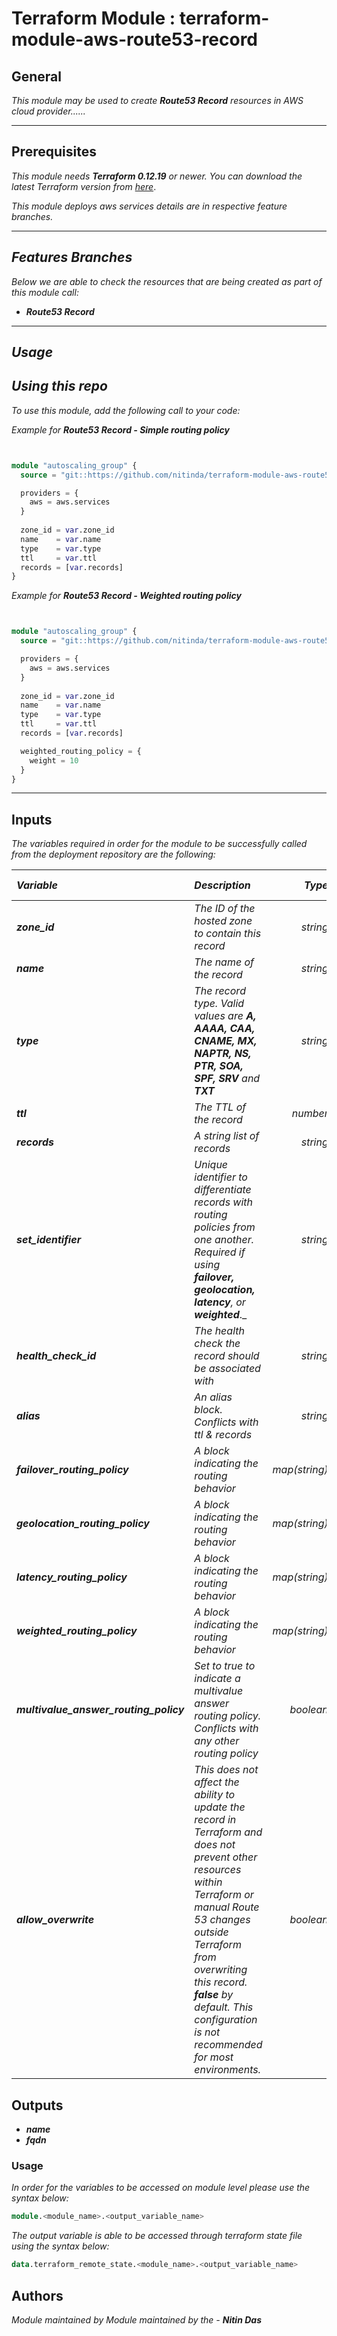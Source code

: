 # Terraform Module : terraform-module-aws-route53-record


## General

_This module may be used to create_ **_Route53 Record_** _resources in AWS cloud provider......_



---


## Prerequisites

_This module needs_ **_Terraform 0.12.19_** _or newer._
_You can download the latest Terraform version from_ [_here_](https://www.terraform.io/downloads.html).

_This module deploys aws services details are in respective feature branches._



---


## _Features Branches_

_Below we are able to check the resources that are being created as part of this module call:_

* **_Route53 Record_**


---

## _Usage_

## _Using this repo_

_To use this module, add the following call to your code:_

_Example for_ **_Route53 Record - Simple routing policy_**

```tf


module "autoscaling_group" {
  source = "git::https://github.com/nitinda/terraform-module-aws-route53-zone.git?ref=master"

  providers = {
    aws = aws.services
  }
  
  zone_id = var.zone_id
  name    = var.name
  type    = var.type
  ttl     = var.ttl
  records = [var.records]
}


```

_Example for_ **_Route53 Record - Weighted routing policy_**

```tf


module "autoscaling_group" {
  source = "git::https://github.com/nitinda/terraform-module-aws-route53-zone.git?ref=master"

  providers = {
    aws = aws.services
  }
  
  zone_id = var.zone_id
  name    = var.name
  type    = var.type
  ttl     = var.ttl
  records = [var.records]

  weighted_routing_policy = {
    weight = 10
  }
}


```


---

## Inputs

_The variables required in order for the module to be successfully called from the deployment repository are the following:_


|**_Variable_** | **_Description_** | **_Type_** | **_Argument Status_** | **_Default Value_** |
|:----|:----|-----:|:---:|:---:|
| **_zone\_id_** | _The ID of the hosted zone to contain this record_ | _string_ | **_Required_** |
| **_name_** | _The name of the record_ | _string_ | **_Required_** |
| **_type_** | _The record type. Valid values are_ **_A, AAAA, CAA, CNAME, MX, NAPTR, NS, PTR, SOA, SPF, SRV_** _and_ **_TXT_** | _string_ | **_Required_** |
| **_ttl_** | _The TTL of the record_ | _number_ | **_Required_** |
| **_records_** | _A string list of records_ | _string_ | **_Required_** |
| **_set\_identifier_** | _Unique identifier to differentiate records with routing policies from one another. Required if using_ **_failover, geolocation, latency_**_, or_ **_weighted_**._ | _string_ | **_Optional_** | **_null_** |
| **_health\_check\_id_** | _The health check the record should be associated with_ | _string_ | **_Optional_** | **_null_** |
| **_alias_** | _An alias block. Conflicts with ttl & records_ | _string_ | **_Optional_** | **_{}_** |
| **_failover\_routing\_policy_** | _A block indicating the routing behavior_ | _map(string)_ | **_Optional_** | **_{}_** |
| **_geolocation\_routing\_policy_** | _A block indicating the routing behavior_ | _map(string)_ | **_Optional_** | **_{}_** |
| **_latency\_routing\_policy_** | _A block indicating the routing behavior_ | _map(string)_ | **_Optional_** | **_{}_** |
| **_weighted\_routing\_policy_** | _A block indicating the routing behavior_ | _map(string)_ | **_Optional_** | **_{}_** |
| **_multivalue\_answer\_routing\_policy_** | _Set to true to indicate a multivalue answer routing policy. Conflicts with any other routing policy_ | _boolean_ | **_Optional_** | **_false_** |
| **_allow\_overwrite_** | _This does not affect the ability to update the record in Terraform and does not prevent other resources within Terraform or manual Route 53 changes outside Terraform from overwriting this record._ **_false_** _by default. This configuration is not recommended for most environments._ | _boolean_ | **_Optional_** | **_false_** |




## Outputs

* **_name_**
* **_fqdn_**




### Usage

_In order for the variables to be accessed on module level please use the syntax below:_

```tf
module.<module_name>.<output_variable_name>
```

_The output variable is able to be accessed through terraform state file using the syntax below:_

```tf
data.terraform_remote_state.<module_name>.<output_variable_name>

```


## Authors
_Module maintained by Module maintained by the -_ **_Nitin Das_**
